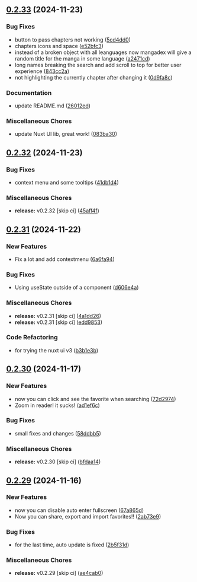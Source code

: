 ## [0.2.33](https://github.com/manga-you-know/desktop/compare/v0.2.32...v0.2.33) (2024-11-23)


### Bug Fixes

* button to pass chapters not working ([5cd4dd0](https://github.com/manga-you-know/desktop/commit/5cd4dd0b3ef2eddf73c5fa743bb9f8bd66c39336))
* chapters icons and space ([e52bfc3](https://github.com/manga-you-know/desktop/commit/e52bfc3a643a3a17dcc7248d0d7ff1209ec74607))
* instead of a broken object with all leanguages now mangadex will give a random title for the manga in some language ([a2471cd](https://github.com/manga-you-know/desktop/commit/a2471cd8d74bb209883ac0568385d1b0d1407ee6))
* long names breaking the search and add scroll to top for better user experience ([843cc2a](https://github.com/manga-you-know/desktop/commit/843cc2aebc0329aa34f7c71155cf154b7ebfa6a8))
* not highlighting the currently chapter after changing it ([0d9fa8c](https://github.com/manga-you-know/desktop/commit/0d9fa8ce51ff2c5bbc6a75311795211fe8b5b3f1))


### Documentation

* update README.md ([26012ed](https://github.com/manga-you-know/desktop/commit/26012ed2596529e6483bfccd8de37e6fc8e15720))


### Miscellaneous Chores

* update Nuxt UI lib, great work! ([083ba30](https://github.com/manga-you-know/desktop/commit/083ba30d3b74abe38aeff1da736a257b31785455))

## [0.2.32](https://github.com/manga-you-know/desktop/compare/v0.2.31...v0.2.32) (2024-11-23)


### Bug Fixes

* context menu and some tooltips ([41db1d4](https://github.com/manga-you-know/desktop/commit/41db1d42ee3e656ee4eb045fe076a273df1b45d5))


### Miscellaneous Chores

* **release:** v0.2.32 [skip ci] ([45aff4f](https://github.com/manga-you-know/desktop/commit/45aff4f0c349211cb9dc14cf515e3ea96399c8b3))

## [0.2.31](https://github.com/manga-you-know/desktop/compare/v0.2.30...v0.2.31) (2024-11-22)


### New Features

* Fix a lot and add contextmenu ([6a6fa94](https://github.com/manga-you-know/desktop/commit/6a6fa9423d7da03d6cb0ea2615fb06cb70a7a344))


### Bug Fixes

* Using useState outside of a component ([d606e4a](https://github.com/manga-you-know/desktop/commit/d606e4adee791b6510523a73ecce11973a7aa7f9))


### Miscellaneous Chores

* **release:** v0.2.31 [skip ci] ([4a1dd26](https://github.com/manga-you-know/desktop/commit/4a1dd2645f05f3e382c3b2de0dfd8984673de046))
* **release:** v0.2.31 [skip ci] ([edd9853](https://github.com/manga-you-know/desktop/commit/edd9853f5ab747365ce7742d77e4c2a490a0c5c3))


### Code Refactoring

* for trying the nuxt ui v3 ([b3b1e3b](https://github.com/manga-you-know/desktop/commit/b3b1e3b482d4bf74f07dbf2c891ae2161e7f9b1b))

## [0.2.30](https://github.com/manga-you-know/desktop/compare/v0.2.29...v0.2.30) (2024-11-17)


### New Features

* now you can click and see the favorite when searching ([72d2974](https://github.com/manga-you-know/desktop/commit/72d29748d22fb03730bb1b681bdffbc13fb2be69))
* Zoom in reader! it sucks! ([ad1ef6c](https://github.com/manga-you-know/desktop/commit/ad1ef6c0e60daf2e14db9abfdf160256e6c8ac1c))


### Bug Fixes

* small fixes and changes ([58ddbb5](https://github.com/manga-you-know/desktop/commit/58ddbb5c83d454d906dfdd9ad0bc02aaa4350fb4))


### Miscellaneous Chores

* **release:** v0.2.30 [skip ci] ([bfdaa14](https://github.com/manga-you-know/desktop/commit/bfdaa141480baee7b0ec07c188c56901c14ebfca))

## [0.2.29](https://github.com/manga-you-know/desktop/compare/v0.2.28...v0.2.29) (2024-11-16)


### New Features

* now you can disable auto enter fullscreen ([67a865d](https://github.com/manga-you-know/desktop/commit/67a865d1f5ed9f77e0e82f35c3babac38c0e6014))
* Now you can share, export and import favorites!! ([2ab73e9](https://github.com/manga-you-know/desktop/commit/2ab73e99f140e5ae92872da7a62fcfd47d6c84d4))


### Bug Fixes

* for the last time, auto update is fixed ([2b5f31d](https://github.com/manga-you-know/desktop/commit/2b5f31dcf80d57f1652b7aedb22479f507ff3a1e))


### Miscellaneous Chores

* **release:** v0.2.29 [skip ci] ([ae4cab0](https://github.com/manga-you-know/desktop/commit/ae4cab0f52787b79caaf0c8f6608b1b7be0406d1))

